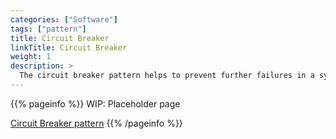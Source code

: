```yaml
---
categories: ["Software"]
tags: ["pattern"]
title: Circuit Breaker
linkTitle: Circuit Breaker
weight: 1
description: >
  The circuit breaker pattern helps to prevent further failures in a system by tripping a circuit breaker and failing fast when failures occur, improving the system's resiliency and stability.
---
```


{{% pageinfo %}}
WIP: Placeholder page

[Circuit Breaker pattern](https://learn.microsoft.com/en-us/azure/architecture/patterns/circuit-breaker)
{{% /pageinfo %}}


